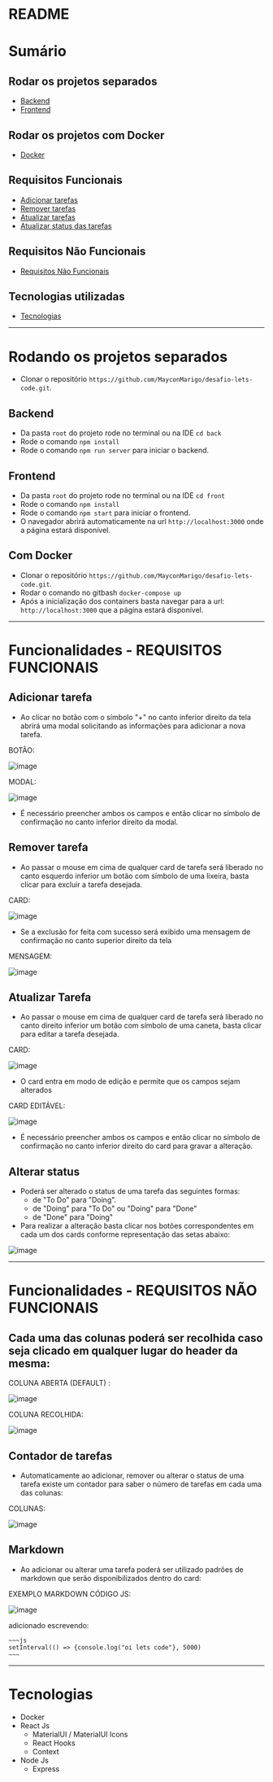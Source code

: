 # README
# Sumário

## Rodar os projetos separados

* <a href="#back">Backend</a><br/>
* <a href="#front">Frontend</a><br/>

## Rodar os projetos com Docker
* <a href="#docker"> Docker </a><br/>

## Requisitos Funcionais

* <a href="#add-task"> Adicionar tarefas </a><br/>
* <a href="#remove-task"> Remover tarefas </a><br/>
* <a href="#update-task"> Atualizar tarefas </a><br/>
* <a href="#update-task-status"> Atualizar status das tarefas </a><br/>

## Requisitos Não Funcionais

* <a href="#nfr">Requisitos Não Funcionais</a>

## Tecnologias utilizadas

* <a href="#tech">Tecnologias</a>

-----------------------------------------------------------------------------------

# Rodando os projetos separados
* Clonar o repositório ```https://github.com/MayconMarigo/desafio-lets-code.git```.

<div id="back"></div>

## Backend
* Da pasta ```root``` do projeto rode no terminal ou na IDE ```cd back```
* Rode o comando ```npm install```
* Rode o comando ```npm run server``` para iniciar o backend.

<div id="front"></div>

## Frontend
* Da pasta ```root``` do projeto rode no terminal ou na IDE ```cd front```
* Rode o comando ```npm install```
* Rode o comando ```npm start``` para iniciar o frontend.
* O navegador abrirá automaticamente na url ```http://localhost:3000``` onde a página estará disponível.

<div id="docker"></div>

## Com Docker

* Clonar o repositório ```https://github.com/MayconMarigo/desafio-lets-code.git```.
* Rodar o comando no gitbash ```docker-compose up```
* Após a inicialização dos containers basta navegar para a url: ```http://localhost:3000``` que a página estará disponível.

-----------------------------------------------------------------------------------

# Funcionalidades - REQUISITOS FUNCIONAIS

<div id="add-task"></div>

## Adicionar tarefa

* Ao clicar no botão com o símbolo "+" no canto inferior direito da tela abrirá uma modal solicitando as informações para adicionar a nova tarefa.

BOTÃO:

![image](https://user-images.githubusercontent.com/67290959/167441290-f3ce2171-4543-4b65-ab4d-049fe917d47f.png)

MODAL:

![image](https://user-images.githubusercontent.com/67290959/167440603-67a2cbae-ff4d-4beb-b048-be10e387367f.png)

* É necessário preencher ambos os campos e então clicar no símbolo de confirmação no canto inferior direito da modal.

<div id="remove-task"></div>

## Remover tarefa
* Ao passar o mouse em cima de qualquer card de tarefa será liberado no canto esquerdo inferior um botão com símbolo de uma lixeira, basta clicar para excluir a tarefa desejada.

CARD: 

![image](https://user-images.githubusercontent.com/67290959/167442875-a65938df-da45-4ce9-bf01-a18a46472c63.png)

* Se a exclusão for feita com sucesso será exibido uma mensagem de confirmação no canto superior direito da tela

MENSAGEM:

![image](https://user-images.githubusercontent.com/67290959/167441134-bf29eb8f-9a96-4685-80a0-033487691c3c.png)

<div id="update-task"></div>

## Atualizar Tarefa
* Ao passar o mouse em cima de qualquer card de tarefa será liberado no canto direito inferior um botão com símbolo de uma caneta, basta clicar para editar a tarefa desejada.

CARD:

![image](https://user-images.githubusercontent.com/67290959/167442569-81f27002-5d79-47a3-be6a-28b23c914316.png)

* O card entra em modo de edição e permite que os campos sejam alterados

CARD EDITÁVEL:

![image](https://user-images.githubusercontent.com/67290959/167443137-c7401b68-7461-4a08-9227-87d203353963.png)

* É necessário preencher ambos os campos e então clicar no símbolo de confirmação no canto inferior direito do card para gravar a alteração.

<div id="update-task-status"></div>

## Alterar status
* Poderá ser alterado o status de uma tarefa das seguintes formas:
    * de "To Do" para "Doing".
    * de "Doing" para "To Do" ou "Doing" para "Done"
    * de "Done" para "Doing"
* Para realizar a alteração basta clicar nos botões correspondentes em cada um dos cards conforme representação das setas abaixo:

![image](https://user-images.githubusercontent.com/67290959/167442205-b9877368-b8be-4414-a8f0-3d52daf02ad9.png)

<div id="nfr"></div>

-----------------------------------------------------------------------------------

# Funcionalidades - REQUISITOS NÃO FUNCIONAIS

## Cada uma das colunas poderá ser recolhida caso seja clicado em qualquer lugar do header da mesma:

COLUNA ABERTA (DEFAULT) : 

![image](https://user-images.githubusercontent.com/67290959/167444058-37468beb-e3a3-47f1-b3f8-44903b6e76c8.png)

COLUNA RECOLHIDA:

![image](https://user-images.githubusercontent.com/67290959/167444130-30d0c603-a560-4ba3-8528-6f06edfa70b5.png)

## Contador de tarefas

* Automaticamente ao adicionar, remover ou alterar o status de uma tarefa existe um contador para saber o número de tarefas em cada uma das colunas:

COLUNAS:

![image](https://user-images.githubusercontent.com/67290959/167444603-f89f1987-f317-4995-b8f4-0d18604b65a2.png)

## Markdown

* Ao adicionar ou alterar uma tarefa poderá ser utilizado padrões de markdown que serão disponibilizados dentro do card:

EXEMPLO MARKDOWN CÓDIGO JS:

![image](https://user-images.githubusercontent.com/67290959/167445449-ec68a6a3-2521-427e-ab13-a445d582af35.png)

adicionado escrevendo:

```
~~~js
setInterval(() => {console.log("oi lets code"}, 5000)
~~~
```

<div id="tech"></div>

-----------------------------------------------------------------------------------

# Tecnologias

* Docker
* React Js
    * MaterialUI / MaterialUI Icons
    * React Hooks
    * Context
* Node Js
    * Express

